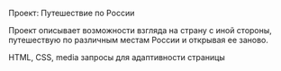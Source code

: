 Проект: Путешествие по России

Проект описывает возможности взгляда на страну с иной стороны, путешествую по различным местам России и открывая ее заново.

HTML, CSS, media запросы для адаптивности страницы